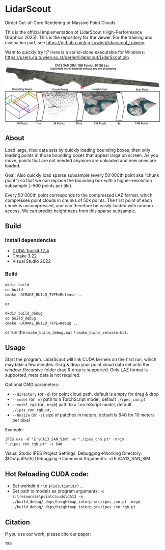 # LidarScout
Direct Out-of-Core Rendering of Massive Point Clouds

This is the official implementation of LidarScout (High-Performance Graphics 2025). This is the repository for the viewer. For the training and evaluation part, see https://github.com/cg-tuwien/lidarscout_training

Want to quickly try it? Here is a stand-alone executable for Windows: https://users.cg.tuwien.ac.at/perler/lidarscout/LidarScout.zip

![LidarScout teaser](docs/teaser.jpg)


## About

Load large, tiled data sets by quickly loading bounding boxes, then only loading points in those bounding boxes that appear large on screen. As you move, points that are not needed anymore are unloaded and new ones are loaded.

Goal: Also quickly load sparse subsample (every 50'000th point aka "chunk point") so that we can replace the bounding box with a higher-resolution subsample (~500 points per tile).

Every 50'000th point corresponds to the compressed LAZ format, which compresses point clouds in chunks of 50k points. The first point of each chunk is uncompressed, and can therefore be easily loaded with random access. We can predict heightmaps from this sparse subsample.


## Build

### Install dependencies

- [CUDA Toolkit 12.4](https://developer.nvidia.com/cuda-12-4-1-download-archive)
- Cmake 3.22
- Visual Studio 2022

### Build

```
mkdir build
cd build
cmake -DCMAKE_BUILD_TYPE=Release ..
```
or 
```
mkdir build_debug
cd build_debug
cmake -DCMAKE_BUILD_TYPE=Debug ..
```
or run the `cmake_build_debug.bat` / `cmake_build_release.bat`.


## Usage

Start the program. LidarScout will link CUDA kernels on the first run, which may take a few minutes. Drag & drop your point cloud data set onto the window. Recursive folder drag & drop is supported. Only LAZ format is supported, meta data is not required.

Optional CMD parameters: 
- `--directory` (or `-d`) for point cloud path, default is empty for drag & drop
- `--model` (or `-m`) path to a TorchScript model, default `./ipes_cnn.pt`
- `--model_rgb` (or `-mrgb`) path to a TorchScript model, default `./ipes_cnn_rgb.pt`,
- `--hmsize` (or `-s`) size of patches in meters, default is 640 for 10 meters per pixel

Example:
````
IPES.exe -d "E:\CA13_SAN_SIM" -m "./ipes_cnn.pt" -mrgb "./ipes_cnn_rgb.pt" -s 640
````

Visual Studio IPES Project Settings:
Debugging->Working Directory: $(OutputPath)
Debugging->Command Arguments: -d E:\CA13_SAN_SIM


## Hot Reloading CUDA code:

- Set workdir dir to ```$(SolutionDir)..```
- Set path to models as program arguments: 
```-d E:\resources\pointclouds\CA13 -m ./build_debug/_deps/heightmap_interp-src/ipes_cnn.pt -mrgb ./build_debug/_deps/heightmap_interp-src/ipes_cnn_rgb.pt```


## Citation
If you use our work, please cite our paper:
```
TBD
```
